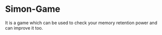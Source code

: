 # Simon-Game
It is a game which can be used to check your memory retention power and can improve it too.
